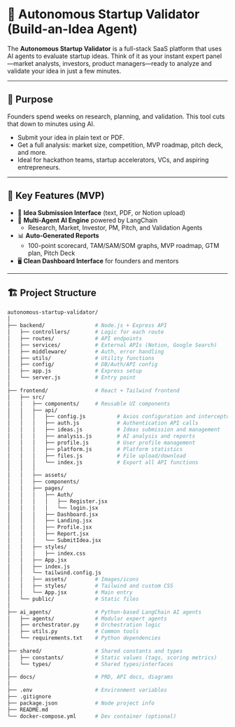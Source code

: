 # 🚀 Autonomous Startup Validator (Build-an-Idea Agent)

The **Autonomous Startup Validator** is a full-stack SaaS platform that uses AI agents to evaluate startup ideas. Think of it as your instant expert panel—market analysts, investors, product managers—ready to analyze and validate your idea in just a few minutes.

---

## 🎯 Purpose

Founders spend weeks on research, planning, and validation. This tool cuts that down to minutes using AI.

- Submit your idea in plain text or PDF.
- Get a full analysis: market size, competition, MVP roadmap, pitch deck, and more.
- Ideal for hackathon teams, startup accelerators, VCs, and aspiring entrepreneurs.

---

## 🧠 Key Features (MVP)

- 📝 **Idea Submission Interface** (text, PDF, or Notion upload)
- 🤖 **Multi-Agent AI Engine** powered by LangChain
  - Research, Market, Investor, PM, Pitch, and Validation Agents
- 📊 **Auto-Generated Reports**
  - 100-point scorecard, TAM/SAM/SOM graphs, MVP roadmap, GTM plan, Pitch Deck
- 🖥️ **Clean Dashboard Interface** for founders and mentors

---

## 🏗️ Project Structure

```bash
autonomous-startup-validator/
│
├── backend/                # Node.js + Express API
│   ├── controllers/        # Logic for each route
│   ├── routes/             # API endpoints
│   ├── services/           # External APIs (Notion, Google Search)
│   ├── middleware/         # Auth, error handling
│   ├── utils/              # Utility functions
│   ├── config/             # DB/Auth/API config
│   ├── app.js              # Express setup
│   └── server.js           # Entry point
│
├── frontend/               # React + Tailwind frontend
│   ├── src/
│   │   ├── components/     # Reusable UI components
│   │   ├── api/
│   │   │   ├── config.js          # Axios configuration and interceptors
│   │   │   ├── auth.js            # Authentication API calls
│   │   │   ├── ideas.js           # Ideas submission and management
│   │   │   ├── analysis.js        # AI analysis and reports
│   │   │   ├── profile.js         # User profile management
│   │   │   ├── platform.js        # Platform statistics
│   │   │   ├── files.js           # File upload/download
│   │   │   └── index.js           # Export all API functions
│   │   │
│   │   ├── assets/
│   │   ├── components/
│   │   ├── pages/
│   │   │   ├── Auth/ 
│   │   │   │   ├── Register.jsx
│   │   │   │   └── login.jsx
│   │   │   ├── Dashboard.jsx
│   │   │   ├── Landing.jsx
│   │   │   ├── Profile.jsx
│   │   │   ├── Report.jsx
│   │   │   └── SubmitIdea.jsx
│   │   ├── styles/
│   │   │   ├── index.css
│   │   ├── App.jsx
│   │   ├── index.js
│   │   └── tailwind.config.js
│   │   ├── assets/         # Images/icons
│   │   ├── styles/         # Tailwind and custom CSS
│   │   └── App.jsx         # Main entry
│   └── public/             # Static files
│
├── ai_agents/              # Python-based LangChain AI agents
│   ├── agents/             # Modular expert agents
│   ├── orchestrator.py     # Orchestration logic
│   ├── utils.py            # Common tools
│   └── requirements.txt    # Python dependencies
│
├── shared/                 # Shared constants and types
│   ├── constants/          # Static values (tags, scoring metrics)
│   └── types/              # Shared types/interfaces
│
├── docs/                   # PRD, API docs, diagrams
│
├── .env                    # Environment variables
├── .gitignore
├── package.json            # Node project info
├── README.md
└── docker-compose.yml      # Dev container (optional)
